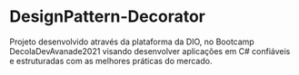 # DesignPattern-Decorator

Projeto desenvolvido através da plataforma da DIO, no Bootcamp DecolaDevAvanade2021 visando desenvolver aplicações em C# confiáveis e estruturadas com as melhores práticas do mercado.

